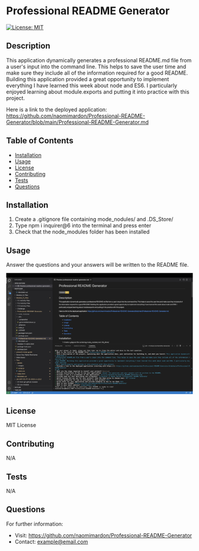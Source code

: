 # Professional README Generator

  [![License: MIT](https://img.shields.io/badge/License-MIT-yellow.svg)](https://opensource.org/licenses/MIT)

  ## Description

  This application dynamically generates a professional README.md file from a user's input into the command line. This helps to save the user time and make sure they include all of the information required for a good README. Building this application provided a great opportunity to implement everything I have learned this week about node and ES6. I particularly enjoyed learning about module.exports and putting it into practice with this project.

  Here is a link to the deployed application:
  https://github.com/naomimardon/Professional-README-Generator/blob/main/Professional-README-Generator.md

  ## Table of Contents

  * [Installation](#installation)
  * [Usage](#usage)
  * [License](#license)
  * [Contributing](#contributing)
  * [Tests](#tests)
  * [Questions](#questions)

  ## Installation

  1. Create a .gitignore file containing mode_nodules/ and .DS_Store/
   2. Type npm i inquirer@6 into the terminal and press enter
   3. Check that the node_modules folder has been installed


  ## Usage

  Answer the questions and your answers will be written to the README file.

  ![Screenshot of Naomi Mardon Professional README Generator](utils/screenshot/Screenshot_README_Generator.jpeg)

  ## License

  MIT License

  ## Contributing

  N/A

  ## Tests

  N/A

  ## Questions

  For further information:
  
  * Visit: https://github.com/naomimardon/Professional-README-Generator
  * Contact: example@email.com

